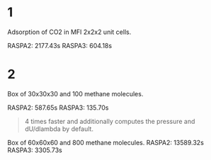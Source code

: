 1
===========================================
Adsorption of CO2 in MFI 2x2x2 unit cells.

RASPA2: 2177.43s
RASPA3: 604.18s

2
===========================================
Box of 30x30x30 and 100 methane molecules.

RASPA2: 587.65s
RASPA3: 135.70s

>4 times faster and additionally computes 
the pressure and dU/dlambda by default.

Box of 60x60x60 and 800 methane molecules.
RASPA2: 13589.32s
RASPA3: 3305.73s
